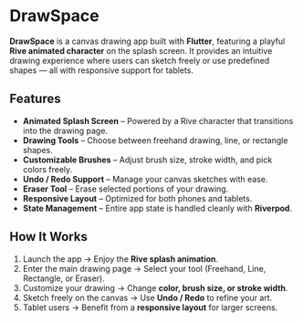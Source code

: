 # DrawSpace

**DrawSpace** is a canvas drawing app built with **Flutter**, featuring a playful **Rive animated character** on the splash screen. It provides an intuitive drawing experience where users can sketch freely or use predefined shapes — all with responsive support for tablets.

## Features

- **Animated Splash Screen** – Powered by a Rive character that transitions into the drawing page.
- **Drawing Tools** – Choose between freehand drawing, line, or rectangle shapes.
- **Customizable Brushes** – Adjust brush size, stroke width, and pick colors freely.
- **Undo / Redo Support** – Manage your canvas sketches with ease.
- **Eraser Tool** – Erase selected portions of your drawing.
- **Responsive Layout** – Optimized for both phones and tablets.
- **State Management** – Entire app state is handled cleanly with **Riverpod**.

## How It Works

1. Launch the app → Enjoy the **Rive splash animation**.
2. Enter the main drawing page → Select your tool (Freehand, Line, Rectangle, or Eraser).
3. Customize your drawing → Change **color, brush size, or stroke width**.
4. Sketch freely on the canvas → Use **Undo / Redo** to refine your art.
5. Tablet users → Benefit from a **responsive layout** for larger screens.
